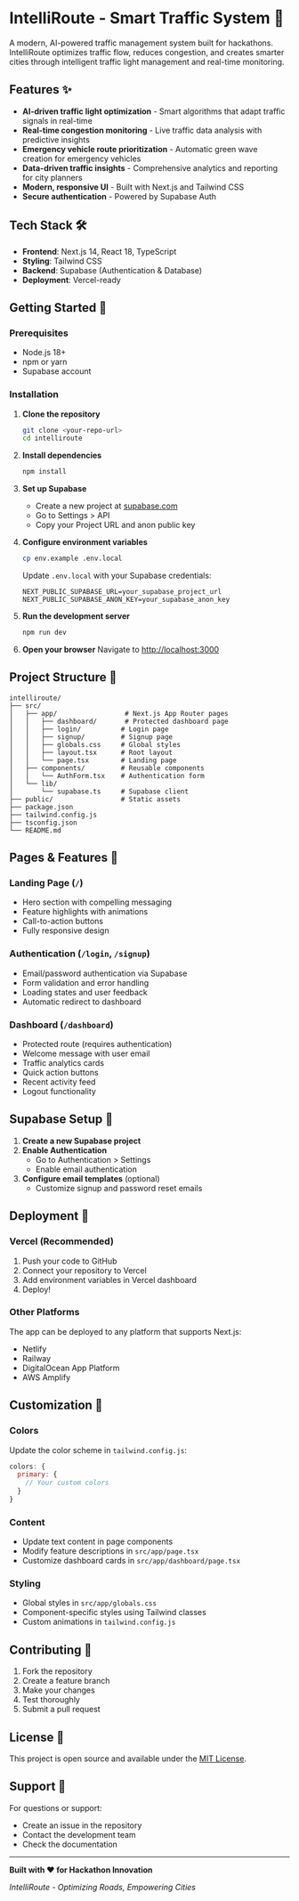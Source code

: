 # IntelliRoute - Smart Traffic System 🚦

A modern, AI-powered traffic management system built for hackathons. IntelliRoute optimizes traffic flow, reduces congestion, and creates smarter cities through intelligent traffic light management and real-time monitoring.

## Features ✨

- **AI-driven traffic light optimization** - Smart algorithms that adapt traffic signals in real-time
- **Real-time congestion monitoring** - Live traffic data analysis with predictive insights
- **Emergency vehicle route prioritization** - Automatic green wave creation for emergency vehicles
- **Data-driven traffic insights** - Comprehensive analytics and reporting for city planners
- **Modern, responsive UI** - Built with Next.js and Tailwind CSS
- **Secure authentication** - Powered by Supabase Auth

## Tech Stack 🛠️

- **Frontend**: Next.js 14, React 18, TypeScript
- **Styling**: Tailwind CSS
- **Backend**: Supabase (Authentication & Database)
- **Deployment**: Vercel-ready

## Getting Started 🚀

### Prerequisites

- Node.js 18+ 
- npm or yarn
- Supabase account

### Installation

1. **Clone the repository**
   ```bash
   git clone <your-repo-url>
   cd intelliroute
   ```

2. **Install dependencies**
   ```bash
   npm install
   ```

3. **Set up Supabase**
   - Create a new project at [supabase.com](https://supabase.com)
   - Go to Settings > API
   - Copy your Project URL and anon public key

4. **Configure environment variables**
   ```bash
   cp env.example .env.local
   ```
   
   Update `.env.local` with your Supabase credentials:
   ```env
   NEXT_PUBLIC_SUPABASE_URL=your_supabase_project_url
   NEXT_PUBLIC_SUPABASE_ANON_KEY=your_supabase_anon_key
   ```

5. **Run the development server**
   ```bash
   npm run dev
   ```

6. **Open your browser**
   Navigate to [http://localhost:3000](http://localhost:3000)

## Project Structure 📁

```
intelliroute/
├── src/
│   ├── app/                 # Next.js App Router pages
│   │   ├── dashboard/       # Protected dashboard page
│   │   ├── login/          # Login page
│   │   ├── signup/         # Signup page
│   │   ├── globals.css     # Global styles
│   │   ├── layout.tsx      # Root layout
│   │   └── page.tsx        # Landing page
│   ├── components/         # Reusable components
│   │   └── AuthForm.tsx    # Authentication form
│   └── lib/
│       └── supabase.ts     # Supabase client
├── public/                 # Static assets
├── package.json
├── tailwind.config.js
├── tsconfig.json
└── README.md
```

## Pages & Features 📄

### Landing Page (`/`)
- Hero section with compelling messaging
- Feature highlights with animations
- Call-to-action buttons
- Fully responsive design

### Authentication (`/login`, `/signup`)
- Email/password authentication via Supabase
- Form validation and error handling
- Loading states and user feedback
- Automatic redirect to dashboard

### Dashboard (`/dashboard`)
- Protected route (requires authentication)
- Welcome message with user email
- Traffic analytics cards
- Quick action buttons
- Recent activity feed
- Logout functionality

## Supabase Setup 🔧

1. **Create a new Supabase project**
2. **Enable Authentication**
   - Go to Authentication > Settings
   - Enable email authentication
3. **Configure email templates** (optional)
   - Customize signup and password reset emails

## Deployment 🚀

### Vercel (Recommended)

1. Push your code to GitHub
2. Connect your repository to Vercel
3. Add environment variables in Vercel dashboard
4. Deploy!

### Other Platforms

The app can be deployed to any platform that supports Next.js:
- Netlify
- Railway
- DigitalOcean App Platform
- AWS Amplify

## Customization 🎨

### Colors
Update the color scheme in `tailwind.config.js`:
```javascript
colors: {
  primary: {
    // Your custom colors
  }
}
```

### Content
- Update text content in page components
- Modify feature descriptions in `src/app/page.tsx`
- Customize dashboard cards in `src/app/dashboard/page.tsx`

### Styling
- Global styles in `src/app/globals.css`
- Component-specific styles using Tailwind classes
- Custom animations in `tailwind.config.js`

## Contributing 🤝

1. Fork the repository
2. Create a feature branch
3. Make your changes
4. Test thoroughly
5. Submit a pull request

## License 📄

This project is open source and available under the [MIT License](LICENSE).

## Support 💬

For questions or support:
- Create an issue in the repository
- Contact the development team
- Check the documentation

---

**Built with ❤️ for Hackathon Innovation**

*IntelliRoute - Optimizing Roads, Empowering Cities*
